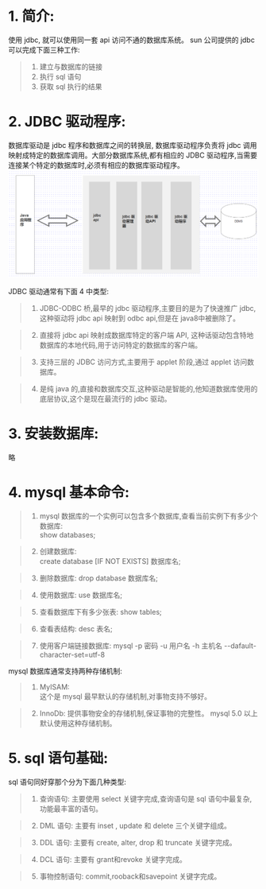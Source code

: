 # 1. 简介:
使用 jdbc, 就可以使用同一套 api 访问不通的数据库系统。
sun 公司提供的 jdbc 可以完成下面三种工作:
> 1. 建立与数据库的链接
> 2. 执行 sql 语句
> 3. 获取 sql 执行的结果

# 2. JDBC 驱动程序:
数据库驱动是 jdbc 程序和数据库之间的转换层, 数据库驱动程序负责将 jdbc 调用映射成特定的数据库调用。大部分数据库系统,都有相应的 JDBC 驱动程序,当需要连接某个特定的数据库时,必须有相应的数据库驱动程序。
![avatar](./static/JDBC.PNG)        

JDBC 驱动通常有下面 4 中类型:
> 1. JDBC-ODBC 桥,最早的 jdbc 驱动程序,主要目的是为了快速推广 jdbc, 这种驱动将 jdbc api 映射到 odbc api,但是在 java8中被删除了。

> 2. 直接将 jdbc api 映射成数据库特定的客户端 API, 这种话驱动包含特地数据库的本地代码,用于访问特定的数据库的客户端。

> 3. 支持三层的 JDBC 访问方式,主要用于 applet 阶段,通过 applet 访问数据库。

> 4. 是纯 java 的,直接和数据库交互,这种驱动是智能的,他知道数据库使用的底层协议,这个是现在最流行的 jdbc 驱动。

# 3. 安装数据库:
略

# 4. mysql 基本命令:
> 1. mysql 数据库的一个实例可以包含多个数据库,查看当前实例下有多少个数据库:      
>  show databases;

> 2. 创建数据库:    
>  create database [IF NOT EXISTS] 数据库名;

> 3. 删除数据库:
>  drop database 数据库名;

> 4. 使用数据库:
>   use 数据库名;

> 5. 查看数据库下有多少张表:
>   show tables;

> 6. 查看表结构:
>   desc 表名;

> 7. 使用客户端链接数据库:
> mysql -p 密码 -u 用户名 -h 主机名 --dafault-character-set=utf-8

mysql 数据库通常支持两种存储机制:   
> 1. MyISAM:       
>   这个是 mysql 最早默认的存储机制,对事物支持不够好。

> 2. InnoDb:
>   提供事物安全的存储机制,保证事物的完整性。 mysql 5.0 以上默认使用这种存储机制。

# 5.  sql 语句基础:
sql 语句同好穿那个分为下面几种类型:
> 1. 查询语句:
>   主要使用 select 关键字完成,查询语句是 sql 语句中最复杂,功能最丰富的语句。

> 2. DML 语句:
>   主要有 inset , update 和 delete 三个关键字组成。

> 3. DDL 语句:
>   主要有 create, alter, drop 和 truncate 关键字完成。

> 4. DCL 语句:
>   主要有 grant和revoke 关键字完成。

> 5. 事物控制语句:
>   commit,rooback和savepoint 关键字完成。
